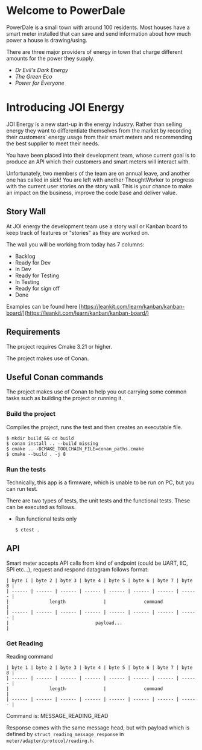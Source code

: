 # Welcome to PowerDale

PowerDale is a small town with around 100 residents. Most houses have a smart meter installed that can save and send
information about how much power a house is drawing/using.

There are three major providers of energy in town that charge different amounts for the power they supply.

- _Dr Evil's Dark Energy_
- _The Green Eco_
- _Power for Everyone_

# Introducing JOI Energy

JOI Energy is a new start-up in the energy industry. Rather than selling energy they want to differentiate themselves
from the market by recording their customers' energy usage from their smart meters and recommending the best supplier to
meet their needs.

You have been placed into their development team, whose current goal is to produce an API which their customers and
smart meters will interact with.

Unfortunately, two members of the team are on annual leave, and another one has called in sick! You are left with
another ThoughtWorker to progress with the current user stories on the story wall. This is your chance to make an impact
on the business, improve the code base and deliver value.

## Story Wall

At JOI energy the development team use a story wall or Kanban board to keep track of features or "stories" as they are
worked on.

The wall you will be working from today has 7 columns:

- Backlog
- Ready for Dev
- In Dev
- Ready for Testing
- In Testing
- Ready for sign off
- Done

Examples can be found
here [https://leankit.com/learn/kanban/kanban-board/](https://leankit.com/learn/kanban/kanban-board/)

## Requirements

The project requires Cmake 3.21 or
higher.

The project makes use of Conan.

## Useful Conan commands

The project makes use of Conan to help you out carrying some common tasks such as building
the project or running it.

### Build the project

Compiles the project, runs the test and then creates an executable file.

```shell
$ mkdir build && cd build
$ conan install .. --build missing
$ cmake .. -DCMAKE_TOOLCHAIN_FILE=conan_paths.cmake
$ cmake --build . -j 8
```

### Run the tests

Technically, this app is a firmware, which is unable to be run on PC, but you can run test.

There are two types of tests, the unit tests and the functional tests. These can be executed as follows.

- Run functional tests only

  ```console
  $ ctest .
  ```

## API

Smart meter accepts API calls from kind of endpoint (could be UART, IIC, SPI etc...), request and respond datagram
follows format:

```
| byte 1 | byte 2 | byte 3 | byte 4 | byte 5 | byte 6 | byte 7 | byte 8 |
| ------ | ------ | ------ | ------ | ------ | ------ | ------ | ------ |
|               length              |              command              |
| ------ | ------ | ------ | ------ | ------ | ------ | ------ | ------ |
|                                payload...                             |
```

### Get Reading

Reading command 

```
| byte 1 | byte 2 | byte 3 | byte 4 | byte 5 | byte 6 | byte 7 | byte 8 |
| ------ | ------ | ------ | ------ | ------ | ------ | ------ | ------ |
|               length              |              command              |
| ------ | ------ | ------ | ------ | ------ | ------ | ------ | ------ |
```

Command is: MESSAGE_READING_READ

Response comes with the same message head, but with payload which is defined by `struct reading_message_response` 
in `meter/adapter/protocol/reading.h`.
